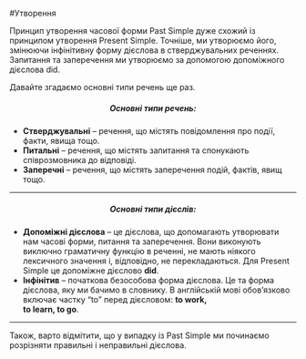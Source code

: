 #Утворення


Принцип утворення часової форми Past Simple дуже схожий із принципом утворення Present Simple. Точніше, ми утворюємо його, змінюючи інфінітивну форму дієслова в стверджувальних реченнях. Запитання та заперечення ми утворюємо за допомогою допоміжного дієслова <span class="p1">did</span>.

Давайте згадаємо основні типи речень ще раз.

<center><h5>Основні типи речень:</h5></center>
<ul>
<li><b>Стверджувальні</b> – речення, що містять повідомлення про події, факти, явища тощо.</li>
<li><b>Питальні</b> – речення, що містять запитання та спонукають співрозмовника до відповіді.</li>
<li><b>Заперечні</b> – речення, що містять заперечення подій, фактів, явищ тощо.</li> 
</ul>

<hr>

<center><h5>Основні типи дієслів:</h5></center>
<ul>
<li><b>Допоміжні дієслова</b> – це дієслова, що допомагають утворювати нам часові форми, питання та заперечення. Вони виконують виключно граматичну функцію в реченні, не мають ніякого лексичного значення і, відповідно, не перекладаються. Для Present Simple це допоміжне дієслово <b>did</b>. </li>
<li><b>Інфінітив</b> – початкова безособова форма дієслова. Це та форма дієслова, яку ми бачимо в словнику. В англійській мові обов’язково включає частку “to” перед дієсловом: <b>to work,<br> to learn, to go</b>. </li> 
</ul>

<hr>

Також, варто відмітити, що у випадку із Past Simple ми починаємо розрізняти <span class="p1">правильні</span> і <span class="p1">неправильні</span> дієслова.